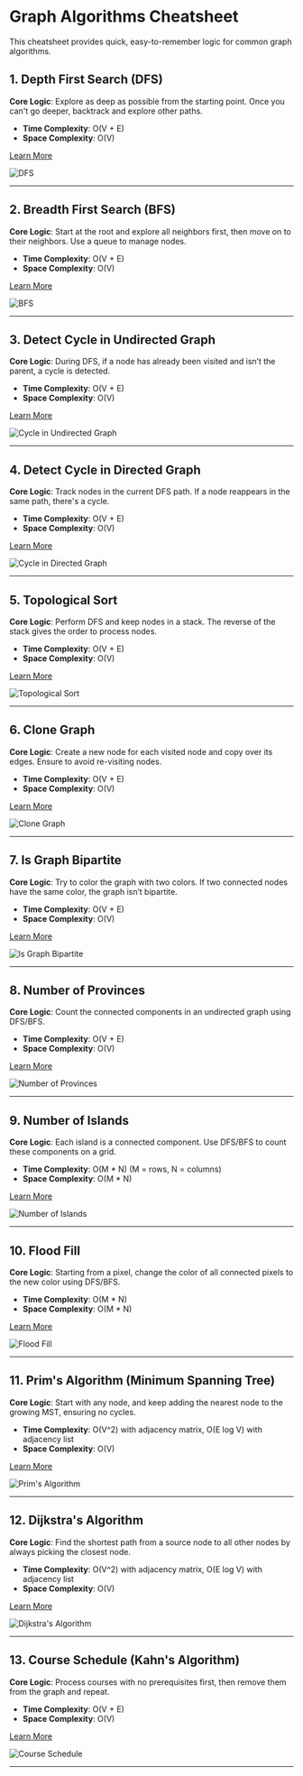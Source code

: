 # Graph Algorithms Cheatsheet

This cheatsheet provides quick, easy-to-remember logic for common graph algorithms.

## 1. **Depth First Search (DFS)**
**Core Logic**: Explore as deep as possible from the starting point. Once you can't go deeper, backtrack and explore other paths.
- **Time Complexity**: O(V + E)
- **Space Complexity**: O(V)

[Learn More](https://www.geeksforgeeks.org/problems/depth-first-traversal-for-a-graph/1)

![DFS](https://github.com/user-attachments/assets/d2e939a7-57d4-4556-81c4-2044e22db67d)

---

## 2. **Breadth First Search (BFS)**
**Core Logic**: Start at the root and explore all neighbors first, then move on to their neighbors. Use a queue to manage nodes.
- **Time Complexity**: O(V + E)
- **Space Complexity**: O(V)

[Learn More](https://www.geeksforgeeks.org/problems/bfs-traversal-of-graph/1)

![BFS](https://github.com/user-attachments/assets/feeea9a6-e664-47ce-a49c-734a641944c8)

---

## 3. **Detect Cycle in Undirected Graph**
**Core Logic**: During DFS, if a node has already been visited and isn’t the parent, a cycle is detected.
- **Time Complexity**: O(V + E)
- **Space Complexity**: O(V)

[Learn More](https://www.geeksforgeeks.org/problems/detect-cycle-in-an-undirected-graph/1)

![Cycle in Undirected Graph](https://github.com/user-attachments/assets/c842eed8-a9d4-4dbd-9b4a-2c30e2c94a4e)

---

## 4. **Detect Cycle in Directed Graph**
**Core Logic**: Track nodes in the current DFS path. If a node reappears in the same path, there's a cycle.
- **Time Complexity**: O(V + E)
- **Space Complexity**: O(V)

[Learn More](https://www.geeksforgeeks.org/problems/detect-cycle-in-a-directed-graph/1)

![Cycle in Directed Graph](https://github.com/user-attachments/assets/bc3d0e19-84c5-4b8e-95e1-21fb240f86cd)

---

## 5. **Topological Sort**
**Core Logic**: Perform DFS and keep nodes in a stack. The reverse of the stack gives the order to process nodes.
- **Time Complexity**: O(V + E)
- **Space Complexity**: O(V)

[Learn More](https://www.geeksforgeeks.org/problems/topological-sort/1)


![Topological Sort](https://github.com/user-attachments/assets/df7219c3-b758-4dc5-bc40-7634e87812e1)

---

## 6. **Clone Graph**
**Core Logic**: Create a new node for each visited node and copy over its edges. Ensure to avoid re-visiting nodes.
- **Time Complexity**: O(V + E)
- **Space Complexity**: O(V)

[Learn More](https://leetcode.com/problems/clone-graph/)

![Clone Graph](https://github.com/user-attachments/assets/53d1a2b1-f0a7-45eb-96c8-e15bb1c69c69)

---

## 7. **Is Graph Bipartite**
**Core Logic**: Try to color the graph with two colors. If two connected nodes have the same color, the graph isn’t bipartite.
- **Time Complexity**: O(V + E)
- **Space Complexity**: O(V)

[Learn More](https://leetcode.com/problems/is-graph-bipartite/)

![Is Graph Bipartite](https://github.com/user-attachments/assets/1c2442cc-f107-46be-b90f-468834255500)

---

## 8. **Number of Provinces**
**Core Logic**: Count the connected components in an undirected graph using DFS/BFS.
- **Time Complexity**: O(V + E)
- **Space Complexity**: O(V)

[Learn More](https://leetcode.com/problems/number-of-provinces/)

![Number of Provinces](https://github.com/user-attachments/assets/94faed3b-2d9f-47a5-916d-458eff6e0a15)

---

## 9. **Number of Islands**
**Core Logic**: Each island is a connected component. Use DFS/BFS to count these components on a grid.
- **Time Complexity**: O(M * N) (M = rows, N = columns)
- **Space Complexity**: O(M * N)

[Learn More](https://leetcode.com/problems/number-of-islands/)

![Number of Islands](https://github.com/user-attachments/assets/07763d7d-17da-4d26-b9d7-01f1248b9b7e)

---

## 10. **Flood Fill**
**Core Logic**: Starting from a pixel, change the color of all connected pixels to the new color using DFS/BFS.
- **Time Complexity**: O(M * N)
- **Space Complexity**: O(M * N)

[Learn More](https://leetcode.com/problems/flood-fill/)

![Flood Fill](https://github.com/user-attachments/assets/a3c10c6d-61de-4faf-a4b0-eef7fea26edf)

---

## 11. **Prim's Algorithm (Minimum Spanning Tree)**
**Core Logic**: Start with any node, and keep adding the nearest node to the growing MST, ensuring no cycles.
- **Time Complexity**: O(V^2) with adjacency matrix, O(E log V) with adjacency list
- **Space Complexity**: O(V)

[Learn More](https://www.geeksforgeeks.org/problems/minimum-spanning-tree/1)

![Prim's Algorithm](https://github.com/user-attachments/assets/589041b1-d5e5-42e6-858a-b562ca688e80)

---

## 12. **Dijkstra's Algorithm**
**Core Logic**: Find the shortest path from a source node to all other nodes by always picking the closest node.
- **Time Complexity**: O(V^2) with adjacency matrix, O(E log V) with adjacency list
- **Space Complexity**: O(V)

[Learn More](https://www.geeksforgeeks.org/problems/implementing-dijkstra-set-1-adjacency-matrix/1)

![Dijkstra's Algorithm](https://github.com/user-attachments/assets/3bee637e-f8db-40cd-96f8-c17fb6d719c6)

---

## 13. **Course Schedule (Kahn's Algorithm)**
**Core Logic**: Process courses with no prerequisites first, then remove them from the graph and repeat.
- **Time Complexity**: O(V + E)
- **Space Complexity**: O(V)

[Learn More](https://leetcode.com/problems/course-schedule/)

![Course Schedule](https://github.com/user-attachments/assets/62eb8cac-7d04-4029-9c01-5a0d17c561fb)

---

